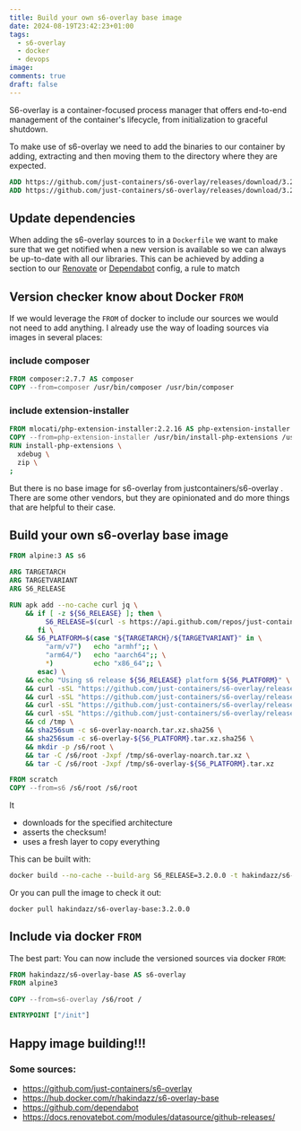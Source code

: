 ```yaml
---
title: Build your own s6-overlay base image
date: 2024-08-19T23:42:23+01:00
tags:
  - s6-overlay
  - docker
  - devops
image: 
comments: true
draft: false
---
```


S6-overlay is a container-focused process manager that offers end-to-end management of the container's lifecycle, from initialization to graceful shutdown.

To make use of s6-overlay we need to add the binaries to our container by adding, extracting and then moving them to the directory where they are expected.

```Dockerfile
ADD https://github.com/just-containers/s6-overlay/releases/download/3.2.0.0/s6-overlay-noarch.tar.xz /tmp  
ADD https://github.com/just-containers/s6-overlay/releases/download/3.2.0.0/s6-overlay-x86_64.tar.xz /tmp
```

## Update dependencies

When adding the s6-overlay sources to in a `Dockerfile` we want to make sure that we get notified when a new version is available so we can always be up-to-date with all our libraries. This can be achieved by adding a section to our [Renovate](https://github.com/renovatebot/renovate) or [Dependabot](https://github.com/dependabot) config, a rule to match

## Version checker know about Docker `FROM`
If we would leverage the `FROM` of docker to include our sources we would not need to add anything. I already use the way of loading sources via images in several places:

### include composer
```Dockerfile
FROM composer:2.7.7 AS composer
COPY --from=composer /usr/bin/composer /usr/bin/composer
```

### include extension-installer
```Dockerfile
FROM mlocati/php-extension-installer:2.2.16 AS php-extension-installer
COPY --from=php-extension-installer /usr/bin/install-php-extensions /usr/local/bin/
RUN install-php-extensions \
  xdebug \
  zip \
;
```

But there is no base image for s6-overlay from justcontainers/s6-overlay . There are some other vendors, but they are opinionated and do more things that are helpful to their case.

## Build your own s6-overlay base image

```Dockerfile
FROM alpine:3 AS s6

ARG TARGETARCH
ARG TARGETVARIANT
ARG S6_RELEASE

RUN apk add --no-cache curl jq \
    && if [ -z ${S6_RELEASE} ]; then \
         S6_RELEASE=$(curl -s https://api.github.com/repos/just-containers/s6-overlay/releases/latest | jq -r '.tag_name' | cut -c2-); \
       fi \
    && S6_PLATFORM=$(case "${TARGETARCH}/${TARGETVARIANT}" in \
         "arm/v7")   echo "armhf";; \
         "arm64/")   echo "aarch64";; \
         *)          echo "x86_64";; \
       esac) \
    && echo "Using s6 release ${S6_RELEASE} platform ${S6_PLATFORM}" \
    && curl -sSL "https://github.com/just-containers/s6-overlay/releases/download/v${S6_RELEASE}/s6-overlay-noarch.tar.xz" -o "/tmp/s6-overlay-noarch.tar.xz" \
    && curl -sSL "https://github.com/just-containers/s6-overlay/releases/download/v${S6_RELEASE}/s6-overlay-${S6_PLATFORM}.tar.xz" -o "/tmp/s6-overlay-${S6_PLATFORM}.tar.xz" \
    && curl -sSL "https://github.com/just-containers/s6-overlay/releases/download/v${S6_RELEASE}/s6-overlay-noarch.tar.xz.sha256" -o "/tmp/s6-overlay-noarch.tar.xz.sha256" \
    && curl -sSL "https://github.com/just-containers/s6-overlay/releases/download/v${S6_RELEASE}/s6-overlay-${S6_PLATFORM}.tar.xz.sha256" -o "/tmp/s6-overlay-${S6_PLATFORM}.tar.xz.sha256" \
    && cd /tmp \
    && sha256sum -c s6-overlay-noarch.tar.xz.sha256 \
    && sha256sum -c s6-overlay-${S6_PLATFORM}.tar.xz.sha256 \
    && mkdir -p /s6/root \
    && tar -C /s6/root -Jxpf /tmp/s6-overlay-noarch.tar.xz \
    && tar -C /s6/root -Jxpf /tmp/s6-overlay-${S6_PLATFORM}.tar.xz

FROM scratch
COPY --from=s6 /s6/root /s6/root
```

It
- downloads for the specified architecture
- asserts the checksum!
- uses a fresh layer to copy everything

This can be built with:
```bash
docker build --no-cache --build-arg S6_RELEASE=3.2.0.0 -t hakindazz/s6-overlay-base:3.2.0.0 .
```

Or you can pull the image to check it out:
```shell
docker pull hakindazz/s6-overlay-base:3.2.0.0
```

## Include via docker `FROM`
The best part: You can now include the versioned sources via docker `FROM`:

```Dockerfile
FROM hakindazz/s6-overlay-base AS s6-overlay
FROM alpine3

COPY --from=s6-overlay /s6/root /

ENTRYPOINT ["/init"]
```

## Happy image building!!!

### Some sources:
- https://github.com/just-containers/s6-overlay
- https://hub.docker.com/r/hakindazz/s6-overlay-base
- https://github.com/dependabot
- https://docs.renovatebot.com/modules/datasource/github-releases/
